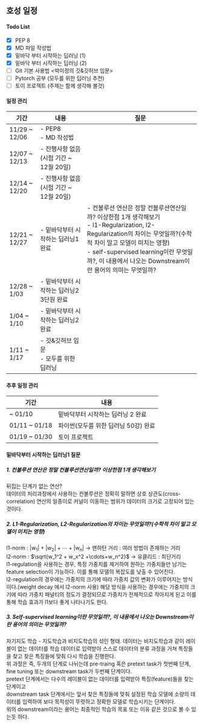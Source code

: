 ## 호성 일정

#### Todo List
- [X] PEP 8
- [X] MD 파일 작성법
- [X] 밑바닥 부터 시작하는 딥러닝 (1)
- [X] 밑바닥 부터 시작하는 딥러닝 (2)
- [ ] Git 기본 사용법 <박미정의 깃&깃허브 입문>
- [ ] Pytorch 공부 (모두를 위한 딥러닝 추천)
- [ ] 토이 프로젝트 (주제는 함께 생각해 볼것)

#### 일정 관리

기간 | 내용 | 질문
-- | -- | -- 
11/29 ~ 12/06  | - PEP8 </br> - MD 작성법 |
12/07 ~ 12/13  | - 진행사항 없음(시험 기간 ~ 12월 20일) |
12/14 ~ 12/20  | - 진행사항 없음(시험 기간 ~ 12월 20일) |
12/21 ~ 12/27  | - 밑바닥부터 시작하는 딥러닝1 완료 | - 컨볼루션 연산은 정말 컨볼루션연산일까? 이상한점 1개 생각해보기 </br> - l1-Regularization, l2-Regularization의 차이는 무엇일까?(수학적 차이 말고 모델이 미치는 영향) </br> - self-supervised learning이란 무엇일까?, 이 내용에서 나오는 Downstream이란 용어의 의미는 무엇일까? | 
12/28 ~ 1/03   | - 밑바닥부터 시작하는 딥러닝2 3단원 완료 | 
1/04 ~ 1/10 | - 밑바닥부터 시작하는 딥러닝2 완료 |
1/11 ~ 1/17 | - 깃&깃허브 입문 </br> - 모두를 위한 딥러닝 |

#### 추후 일정 관리
기간 | 내용
-- | --
~ 01/10 | 밑바닥부터 시작하는 딥러닝 2 완료
01/11 ~ 01/18 | 파이썬(모두를 위한 딥러닝 50강) 완료
01/19 ~ 01/30 | 토이 프로젝트



#### 밑바닥부터 시작하는 딥러닝1 질문
##### 1. 컨볼루션 연산은 정말 컨볼루션연산일까? 이상한점 1개 생각해보기
뒤집는 단계가 없는 연산?   
데이터의 처리과정에서 사용하는 컨볼루션은 정확히 말하면 상호 상관도(cross-correlation) 연산의 일종이로 커널이 이동하는 범위가 데이터의 크기로 고정되어 있는 것이다. 
##### 2. L1-Regularization, L2-Regularization의 차이는 무엇일까?(수학적 차이 말고 모델이 미치는 영향)
l1-norm : $|w_1|+|w_2| + \cdots +|w_n|$ → 맨하탄 거리 : 여러 방법이 존재하는 거리   
l2-norm : $\sqrt{w_1^2 + w_x^2 +\cdots+w_n^2}$ → 유클리드 : 최단거리   
l1-regulation을 사용하는 경우, 특정 가중치를 제거하여 원하는 가중치들만 남기는 feature selection이 가능하다. 이를 통해 모델의 복잡도를 낮출 수 있어진다.   
l2-regulation의 경우에는 가중치의 크기에 따라 가중치 값의 변화가 이루어지는 방식이다.(weight decay 에서 l2-norm 사용) 해당 방식을 사용하는 경우에는 가중치의 크기에 따라 가중치 패널티의 정도가 결정되므로 가중치가 전체적으로 작아지게 된고 이를 통해 학습 효과가 l1보다 좋게 나타나기도 한다.   
##### 3. Self-supervised learning이란 무엇일까?, 이 내용에서 나오는 Downstream이란 용어의 의미는 무엇일까?
자기지도 학습 - 지도학습과 비지도학습의 섞인 형태. 데이터는 비지도학습과 같이 레이블이 없는 데이터를 학습 데이터로 입력받아 스스로 데이터의 분류 과정을 거쳐 특징들을 찾고 찾은 특징들에 맞춰 다시 학습을 진행한다.    
위 과정은 즉, 두개의 단계로 나뉘는데 pre-traing 혹은 pretext task가 첫번째 단계, fine tuning 또는 downstream task가 두번째 단계이다.    
pretext 단계에서는 다수의 레이블이 없는 데이터를 입력받아 특징(feature)들을 찾는 단계이고   
downstream task 단계에서는 앞서 찾은 특징들에 맞춰 설정된 학습 모델에 소량의 데이터를 입력하여 보다 목적성이 뚜렷하고 정확한 모델로 학습시키는 단계이다.   
위의 downstream이라는 용어는 최종적인 학습의 목표 또는 이유 같은 것으로 볼 수 있는듯 하다.   
